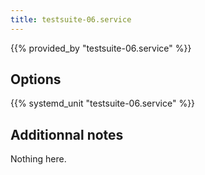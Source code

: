 ```yaml
---
title: testsuite-06.service
---
```


{{% provided_by "testsuite-06.service" %}}

## Options

{{% systemd_unit "testsuite-06.service" %}}

## Additionnal notes

Nothing here.